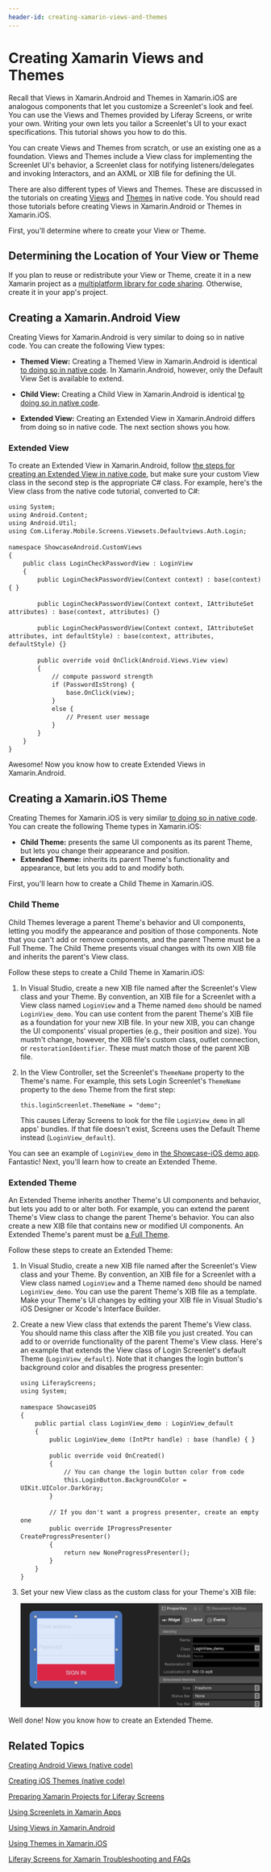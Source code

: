```yaml
---
header-id: creating-xamarin-views-and-themes
---
```


# Creating Xamarin Views and Themes

Recall that Views in Xamarin.Android and Themes in Xamarin.iOS are analogous 
components that let you customize a Screenlet's look and feel. You can use the 
Views and Themes provided by Liferay Screens, or write your own. Writing your 
own lets you tailor a Screenlet's UI to your exact specifications. This tutorial 
shows you how to do this. 

You can create Views and Themes from scratch, or use an existing one as a 
foundation. Views and Themes include a View class for implementing the Screenlet 
UI's behavior, a Screenlet class for notifying listeners/delegates and invoking 
Interactors, and an AXML or XIB file for defining the UI. 

There are also different types of Views and Themes. These are discussed in the 
tutorials on creating 
[Views](/docs/7-0/tutorials/-/knowledge_base/t/creating-android-views) 
and 
[Themes](/docs/7-0/tutorials/-/knowledge_base/t/creating-ios-themes) 
in native code. You should read those tutorials before creating Views in 
Xamarin.Android or Themes in Xamarin.iOS. 

First, you'll determine where to create your View or Theme. 

## Determining the Location of Your View or Theme

If you plan to reuse or redistribute your View or Theme, create it in a new 
Xamarin project as a 
[multiplatform library for code sharing](https://developer.xamarin.com/guides/cross-platform/application_fundamentals/nuget-multiplatform-libraries/). 
Otherwise, create it in your app's project. 

## Creating a Xamarin.Android View

Creating Views for Xamarin.Android is very similar to doing so in native code. 
You can create the following View types: 

-   **Themed View:** Creating a Themed View in Xamarin.Android is identical 
    [to doing so in native code](/docs/7-0/tutorials/-/knowledge_base/t/creating-android-views#themed-view). 
    In Xamarin.Android, however, only the Default View Set is available to 
    extend.

-   **Child View:** Creating a Child View in Xamarin.Android is identical 
    [to doing so in native code](/docs/7-0/tutorials/-/knowledge_base/t/creating-android-views#child-view). 

-   **Extended View:** Creating an Extended View in Xamarin.Android differs from 
    doing so in native code. The next section shows you how. 

### Extended View

To create an Extended View in Xamarin.Android, follow 
[the steps for creating an Extended View in native code](/docs/7-0/tutorials/-/knowledge_base/t/creating-android-views#extended-view), 
but make sure your custom View class in the second step is the appropriate C# 
class. For example, here's the View class from the native code tutorial, 
converted to C#: 

    using System;
    using Android.Content;
    using Android.Util;
    using Com.Liferay.Mobile.Screens.Viewsets.Defaultviews.Auth.Login;

    namespace ShowcaseAndroid.CustomViews
    {
        public class LoginCheckPasswordView : LoginView
        {
            public LoginCheckPasswordView(Context context) : base(context) { }

            public LoginCheckPasswordView(Context context, IAttributeSet attributes) : base(context, attributes) {}

            public LoginCheckPasswordView(Context context, IAttributeSet attributes, int defaultStyle) : base(context, attributes, defaultStyle) {}

            public override void OnClick(Android.Views.View view)
            {
                // compute password strength
                if (PasswordIsStrong) {
                    base.OnClick(view);
                }
                else {
                    // Present user message
                }
            }
        }
    }

Awesome! Now you know how to create Extended Views in Xamarin.Android. 

## Creating a Xamarin.iOS Theme

Creating Themes for Xamarin.iOS is very similar 
[to doing so in native code](/docs/7-0/tutorials/-/knowledge_base/t/creating-ios-themes). 
You can create the following Theme types in Xamarin.iOS: 

-   **Child Theme:** presents the same UI components as its parent Theme, but 
    lets you change their appearance and position. 
-   **Extended Theme:** inherits its parent Theme's functionality and 
    appearance, but lets you add to and modify both. 

First, you'll learn how to create a Child Theme in Xamarin.iOS. 

### Child Theme

Child Themes leverage a parent Theme's behavior and UI components, letting you 
modify the appearance and position of those components. Note that you can't add 
or remove components, and the parent Theme must be a Full Theme. The Child Theme 
presents visual changes with its own XIB file and inherits the parent's View 
class. 

Follow these steps to create a Child Theme in Xamarin.iOS: 

1.  In Visual Studio, create a new XIB file named after the Screenlet's View 
    class and your Theme. By convention, an XIB file for a Screenlet with a View 
    class named `LoginView` and a Theme named `demo` should be named 
    `LoginView_demo`. You can use content from the parent Theme's XIB file as a 
    foundation for your new XIB file. In your new XIB, you can change the UI 
    components' visual properties (e.g., their position and size). You mustn't 
    change, however, the XIB file's custom class, outlet connection, or 
    `restorationIdentifier`. These must match those of the parent XIB file. 

2.  In the View Controller, set the Screenlet's `ThemeName` property to the 
    Theme's name. For example, this sets Login Screenlet's `ThemeName` property 
    to the `demo` Theme from the first step: 

        this.loginScreenlet.ThemeName = "demo";

    This causes Liferay Screens to look for the file `LoginView_demo` in all 
    apps' bundles. If that file doesn't exist, Screens uses the Default Theme 
    instead (`LoginView_default`). 

You can see an example of `LoginView_demo` in 
[the Showcase-iOS demo app](https://github.com/liferay/liferay-screens/tree/develop/xamarin/Samples/Showcase-iOS/CustomViews). 
Fantastic! Next, you'll learn how to create an Extended Theme. 

### Extended Theme

An Extended Theme inherits another Theme's UI components and behavior, but lets 
you add to or alter both. For example, you can extend the parent Theme's View 
class to change the parent Theme's behavior. You can also create a new XIB file 
that contains new or modified UI components. An Extended Theme's parent must be 
[a Full Theme](/docs/7-0/tutorials/-/knowledge_base/t/creating-ios-themes#full-theme). 

Follow these steps to create an Extended Theme: 

1.  In Visual Studio, create a new XIB file named after the Screenlet's View 
    class and your Theme. By convention, an XIB file for a Screenlet with a 
    View class named `LoginView` and a Theme named `demo` should be named 
    `LoginView_demo`. You can use the parent Theme's XIB file as a template. 
    Make your Theme's UI changes by editing your XIB file in Visual Studio's iOS 
    Designer or Xcode's Interface Builder. 

2.  Create a new View class that extends the parent Theme's View class. You 
    should name this class after the XIB file you just created. You can add to 
    or override functionality of the parent Theme's View class. Here's an 
    example that extends the View class of Login Screenlet's default Theme 
    (`LoginView_default`). Note that it changes the login button's background 
    color and disables the progress presenter: 

        using LiferayScreens;
        using System;

        namespace ShowcaseiOS
        {
            public partial class LoginView_demo : LoginView_default
            {
                public LoginView_demo (IntPtr handle) : base (handle) { }
        
                public override void OnCreated()
                {
                    // You can change the login button color from code
                    this.LoginButton.BackgroundColor = UIKit.UIColor.DarkGray;
                }
        
                // If you don't want a progress presenter, create an empty one
                public override IProgressPresenter CreateProgressPresenter()
                {
                    return new NoneProgressPresenter();
                }
            }
        }

3.  Set your new View class as the custom class for your Theme's XIB file:

    ![Figure 1: Set new View class in XIB Theme file.](../../../images/screens-ios-extended-theme.png)

Well done! Now you know how to create an Extended Theme. 

## Related Topics

[Creating Android Views (native code)](/docs/7-0/tutorials/-/knowledge_base/t/creating-android-views)

[Creating iOS Themes (native code)](/docs/7-0/tutorials/-/knowledge_base/t/creating-ios-themes)

[Preparing Xamarin Projects for Liferay Screens](/docs/7-0/tutorials/-/knowledge_base/t/preparing-xamarin-projects-for-liferay-screens)

[Using Screenlets in Xamarin Apps](/docs/7-0/tutorials/-/knowledge_base/t/using-screenlets-in-xamarin-apps)

[Using Views in Xamarin.Android](/docs/7-0/tutorials/-/knowledge_base/t/using-views-in-xamarin-android)

[Using Themes in Xamarin.iOS](/docs/7-0/tutorials/-/knowledge_base/t/using-themes-in-xamarin-ios)

[Liferay Screens for Xamarin Troubleshooting and FAQs](/docs/7-0/tutorials/-/knowledge_base/t/liferay-screens-for-xamarin-troubleshooting-and-faqs)
